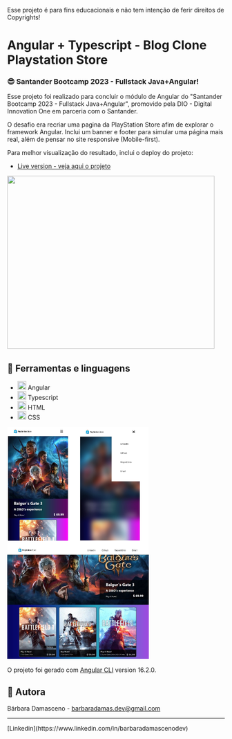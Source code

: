 Esse projeto é para fins educacionais e não tem intenção de ferir direitos de Copyrights!

# Angular + Typescript - Blog Clone Playstation Store

### :sunglasses: Santander Bootcamp 2023 - Fullstack Java+Angular!

Esse projeto foi realizado para concluir o módulo de Angular do "Santander Bootcamp 2023 - Fullstack Java+Angular", promovido pela DIO - Digital Innovation One em parceria com o Santander.

O desafio era recriar uma pagina da PlayStation Store afim de explorar o framework Angular. Inclui um banner e footer para simular uma página mais real, além de pensar no site responsive (Mobile-first).

Para melhor visualização do resultado, inclui o deploy do projeto:
- [Live version - veja aqui o projeto](https://barbaradamasdev.github.io/angular-blog-clone-globonews/)

<img src="https://media.giphy.com/media/MZ9nZGQn1nqBG/giphy.gif" width="480" height="400" frameBorder="0" class="giphy-embed" allowFullScreen></img>

## 💾 Ferramentas e linguagens

- <img src="https://cdn.jsdelivr.net/gh/devicons/devicon/icons/angularjs/angularjs-original.svg" width="20" height="20" /> Angular
- <img src="https://cdn.jsdelivr.net/gh/devicons/devicon/icons/typescript/typescript-original.svg" width="20" height="20" /> Typescript
- <img src="https://cdn.jsdelivr.net/gh/devicons/devicon/icons/html5/html5-original.svg" width="20" height="20"  /> HTML
- <img src="https://cdn.jsdelivr.net/gh/devicons/devicon/icons/css3/css3-original.svg"  width="20" height="20" /> CSS

<img src="https://github.com/barbaradamasdev/angular-site-clone-playstationstore/blob/main/src/assets/preview.jpg?raw=true" width="65%" object-fit="cover"/>

O projeto foi gerado com [Angular CLI](https://github.com/angular/angular-cli) version 16.2.0.

## 🐼 Autora

Bárbara Damasceno - barbaradamas.dev@gmail.com
<hr>
[Linkedin](https://www.linkedin.com/in/barbaradamascenodev)
